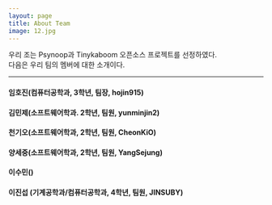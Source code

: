 ```yaml
---
layout: page
title: About Team
image: 12.jpg
---
```


 우리 조는 Psynoop과 Tinykaboom 오픈소스 프로젝트를 선정하였다.<br>
 다음은 우리 팀의 멤버에 대한 소개이다.

***

#### 임호진(컴퓨터공학과, 3학년, 팀장, hojin915)

#### 김민제(소프트웨어학과. 2학년, 팀원, yunminjin2)

#### 천기오(소프트웨어학과, 2학년, 팀원, CheonKiO)

#### 양세중(소프트웨어학과, 2학년, 팀원, YangSejung)

#### 이수민()

#### 이진섭 (기계공학과/컴퓨터공학과, 4학년, 팀원, JINSUBY)
